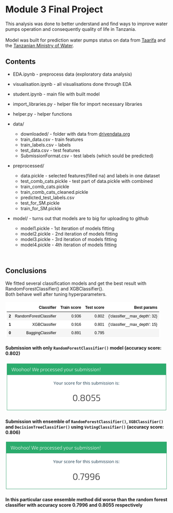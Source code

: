 
# Module 3 Final Project

This analysis was done to better understand and find ways to improve water pumps operation and consequently quality of life in Tanzania.
<br><br>
Model was built for prediction water pumps status on data from <a href="http://taarifa.org/" target="_blank">Taarifa</a> and the <a href="http://maji.go.tz/" target="_blank">Tanzanian Ministry of Water</a>.


## Contents

  * EDA.ipynb - preprocess data (exploratory data analysis)
  * visualisation.ipynb - all visualisations done through EDA
  * student.ipynb - main file with built model
  * import_libraries.py - helper file for import necessary libraries
  * helper.py - helper functions
  * data/
      * downloaded/ - folder with data from <a href="https://www.drivendata.org/competitions/7/pump-it-up-data-mining-the-water-table/" target="_blank">drivendata.org</a>
      * train_data.csv - train features
      * train_labels.csv - labels
      * test_data.csv - test features
      * SubmissionFormat.csv - test labels (which sould be predicted)

  * preprocessed/
      * data.pickle - selected features(filled na) and labels in one dataset
      * test_comb_cats.pickle - test part of data.pickle with combined  
      * train_comb_cats.pickle
      * train_comb_cats_cleaned.pickle
      * predicted_test_labels.csv
      * test_for_SM.pickle
      * train_for_SM.pickle
  * model/ - turns out that models are to big for uploading to github
      * model1.pickle - 1st iteration of models fitting 
      * model2.pickle - 2nd iteration of models fitting
      * model3.pickle - 3rd iteration of models fitting
      * model4.pickle - 4th iteration of models fitting

        
<br>

## Conclusions

We fitted several classification models and get the best result with RandomForestClassifier() and XGBClassifier().<br>
Both behave well after tuning hyperparameters.<br>
<br>
<img src="models_results.png">
<br>


#### Submission with only `RandomForestClassifier()` model (accuracy score: 0.802)

<img src="submission_score.png">

#### Submission with ensemble of `RandomForestClassifier()`, `XGBClassifier()` and `DecisionTreeClassifier()` using `VotingClassifier()`  (accuracy score: 0.806)

<img src="submission_score_ensemble.png">

#### In this particular case ensemble method did worse than the random forest classifier with accuracy score 0.7996 and 0.8055 respectively